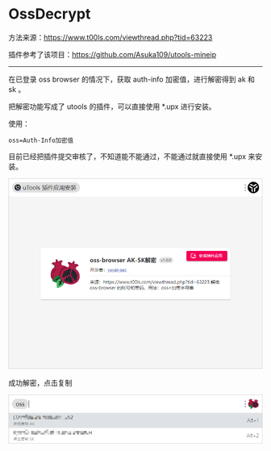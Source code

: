 # OssDecrypt

方法来源：https://www.t00ls.com/viewthread.php?tid=63223

插件参考了该项目：https://github.com/Asuka109/utools-mineip

------

在已登录 oss browser 的情况下，获取 auth-info 加密值，进行解密得到 ak 和 sk  。

把解密功能写成了 utools 的插件，可以直接使用 *.upx 进行安装。

使用：

```
oss=Auth-Info加密值
```

目前已经把插件提交审核了，不知道能不能通过，不能通过就直接使用  *.upx 来安装。

![](image/1.png)

成功解密，点击复制

![](image/2.png)
